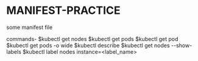 # MANIFEST-PRACTICE
some manifest file

commands-
$kubectl get nodes
$kubectl get pods
$kubectl get pod
$kubectl get pods -o wide
$kubectl describe <podname>
$kubectl get nodes --show-labels
$kubectl label nodes <ip address> instance=<label_name>